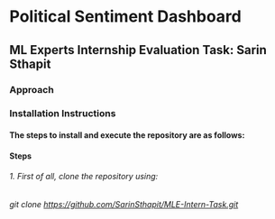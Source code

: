 # __Political Sentiment Dashboard__
## __ML Experts Internship Evaluation Task: Sarin Sthapit__
### __Approach__
### __Installation Instructions__
#### The steps to install and execute the repository are as follows:
#### __Steps__
###### 1. First of all, clone the repository using: 
###### _git clone https://github.com/SarinSthapit/MLE-Intern-Task.git_